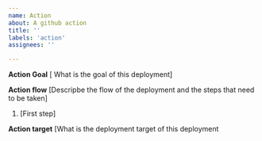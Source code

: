 ```yaml
---
name: Action
about: A github action
title: ''
labels: 'action'
assignees: ''

---
```


**Action Goal**
 [ What is the goal of this deployment]

**Action flow**
  [Descripbe the flow of the deployment and the steps that need to be taken]
  1. [First step]

**Action target**
  [What is the deployment target of this deployment
  
